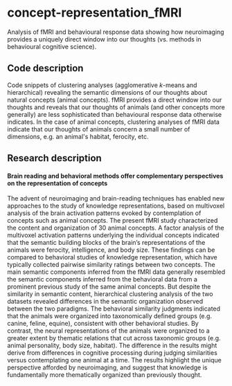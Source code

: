 # concept-representation_fMRI
Analysis of fMRI and behavioural response data showing how neuroimaging provides a uniquely direct window into our thoughts (vs. methods in behavioural cognitive science).

## Code description
Code snippets of clustering analyses (agglomerative *k*-means and hierarchical) revealing the semantic dimensions of our thoughts about natural concepts (animal concepts). fMRI provides a direct window into our thoughts and reveals that our thoughts of animals (and other concepts more generally) are less sophisticated than behavioural response data otherwise indicates. In the case of animal concepts, clustering analyses of fMRI data indicate that our thoughts of animals concern a small number of dimensions, e.g. an animal's habitat, ferocity, etc.

## Research description
#### Brain reading and behavioral methods offer complementary perspectives on the representation of concepts
The advent of neuroimaging and brain-reading techniques has enabled new approaches to the study of knowledge representations, based on multivoxel analysis of the brain activation patterns evoked by contemplation of concepts such as animal concepts. The present fMRI study characterized the content and organization of 30 animal concepts. A factor analysis of the multivoxel activation patterns underlying the individual concepts indicated that the semantic building blocks of the brain’s representations of the animals were ferocity, intelligence, and body size. These findings can be compared to behavioral studies of knowledge representation, which have typically collected pairwise similarity ratings between two concepts. The main semantic components inferred from the fMRI data generally resembled the semantic components inferred from the behavioral data from a prominent previous study of the same animal concepts. But despite the similarity in semantic content, hierarchical clustering analysis of the two datasets revealed differences in the semantic organization observed between the two paradigms. The behavioral similarity judgments indicated that the animals were organized into taxonomically defined groups (e.g. canine, feline, equine), consistent with other behavioral studies. By contrast, the neural representations of the animals were organized to a greater extent by thematic relations that cut across taxonomic groups (e.g. animal personality, body size, habitat). The difference in the results might derive from differences in cognitive processing during judging similarities versus contemplating one animal at a time. The results highlight the unique perspective afforded by neuroimaging, and suggest that knowledge is fundamentally more thematically organized than previously thought.
